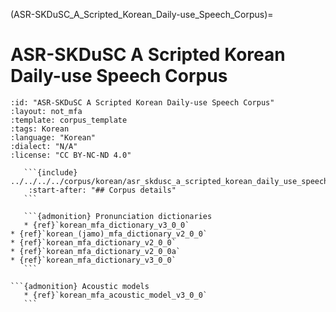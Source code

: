 (ASR-SKDuSC_A_Scripted_Korean_Daily-use_Speech_Corpus)=
# ASR-SKDuSC A Scripted Korean Daily-use Speech Corpus

``````{corpus} ASR-SKDuSC A Scripted Korean Daily-use Speech Corpus
:id: "ASR-SKDuSC A Scripted Korean Daily-use Speech Corpus"
:layout: not_mfa
:template: corpus_template
:tags: Korean
:language: "Korean"
:dialect: "N/A"
:license: "CC BY-NC-ND 4.0"

   ```{include} ../../../../corpus/korean/asr_skdusc_a_scripted_korean_daily_use_speech_corpus/README.md
    :start-after: "## Corpus details"
   ```

   ```{admonition} Pronunciation dictionaries
   * {ref}`korean_mfa_dictionary_v3_0_0`
* {ref}`korean_(jamo)_mfa_dictionary_v2_0_0`
* {ref}`korean_mfa_dictionary_v2_0_0`
* {ref}`korean_mfa_dictionary_v2_0_0a`
* {ref}`korean_mfa_dictionary_v3_0_0`
   ```

```{admonition} Acoustic models
   * {ref}`korean_mfa_acoustic_model_v3_0_0`
   ```
``````
